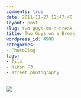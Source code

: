 ```yaml
---
comments: true
date: 2011-11-27 12:47:40
layout: post
slug: two-guys-on-a-break
title: Two Guys on a Break
wordpress_id: 4908
categories:
- PhotoBlog
tags:
- film
- Nikon F3
- street photography
---
```


![](http://ryanfitzer.com/main/wp-content/uploads/2011/11/on-a-break.jpg)
